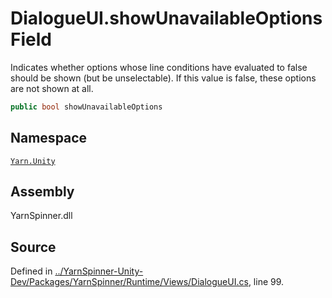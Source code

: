 # DialogueUI.showUnavailableOptions Field

Indicates whether options whose line conditions have evaluated
to false should be shown (but be unselectable). If this value
is false, these options are not shown at all.


```csharp
public bool showUnavailableOptions
```



## Namespace
[`Yarn.Unity`](/api/csharp/yarn.unity/README.md)

## Assembly
YarnSpinner.dll

## Source
Defined in [../YarnSpinner-Unity-Dev/Packages/YarnSpinner/Runtime/Views/DialogueUI.cs](https://github.com/YarnSpinnerTool/YarnSpinner-Unity//blob/develop/Runtime/Views/DialogueUI.cs#L99), line 99.
